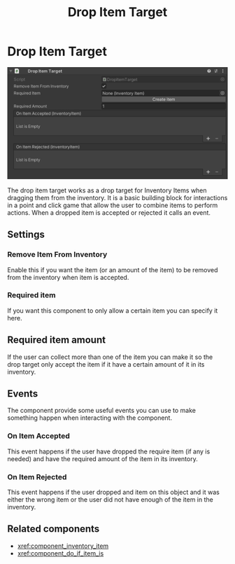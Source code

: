 ﻿---
uid: component_drop_item_target
title: Drop Item Target
---
# Drop Item Target

![Drop Item Target component](../../resources/images/components/DropItemTarget.png)

The drop item target works as a drop target for Inventory Items when dragging them from the inventory. It is a basic building block for interactions in a point and click game that allow the user to combine items to perform actions. When a dropped item is accepted or rejected it calls an event.

## Settings

### Remove Item From Inventory

Enable this if you want the item (or an amount of the item) to be removed from the inventory when item is accepted.

### Required item

If you want this component to only allow a certain item you can specify it here. 

## Required item amount

If the user can collect more than one of the item you can make it so the drop target only accept the item if it have a certain amount of it in its inventory.

## Events

The component provide some useful events you can use to make something happen when interacting with the component.

### On Item Accepted

This event happens if the user have dropped the require item (if any is needed) and have the required amount of the item in its inventory.

### On Item Rejected

This event happens if the user dropped and item on this object and it was either the wrong item or the user did not have enough of the item in the inventory.

## Related components

* <xref:component_inventory_item>
* <xref:component_do_if_item_is>

